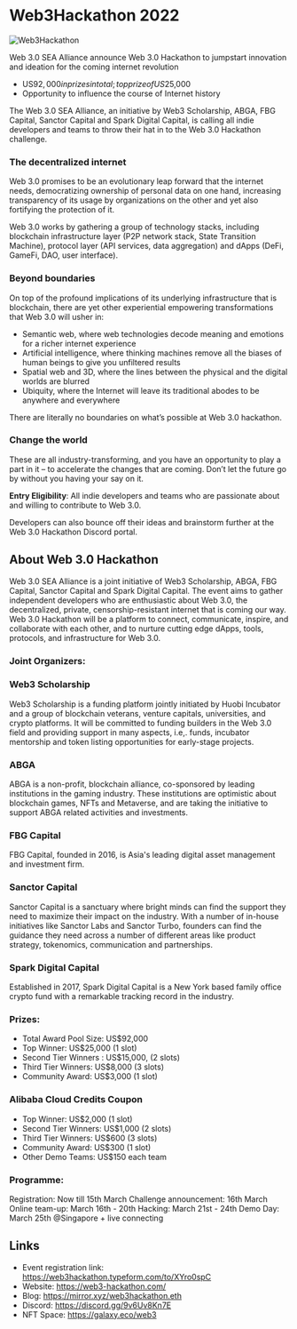 # Web3Hackathon 2022
![Web3Hackathon](https://images.mirror-media.xyz/nft/bqA7hcwaSm3o3Fp-dNh_T.jpg)

Web 3.0 SEA Alliance announce Web 3.0 Hackathon to jumpstart innovation and ideation for the coming internet revolution


- US$92,000 in prizes in total; top prize of US$25,000
- Opportunity to influence the course of Internet history

The Web 3.0 SEA Alliance, an initiative by Web3 Scholarship, ABGA, FBG Capital, Sanctor Capital and Spark Digital Capital, is calling all indie developers and teams to throw their hat in to the Web 3.0 Hackathon challenge.

### The decentralized internet

Web 3.0 promises to be an evolutionary leap forward that the internet needs, democratizing ownership of personal data on one hand, increasing transparency of its usage by organizations on the other and yet also fortifying the protection of it.

Web 3.0 works by gathering a group of technology stacks, including blockchain infrastructure layer (P2P network stack, State Transition Machine), protocol layer (API services, data aggregation) and dApps (DeFi, GameFi, DAO, user interface).

### Beyond boundaries

On top of the profound implications of its underlying infrastructure that is blockchain, there are yet other experiential empowering transformations that Web 3.0 will usher in:

- Semantic web, where web technologies decode meaning and emotions for a richer internet experience
- Artificial intelligence, where thinking machines remove all the biases of human beings to give you unfiltered results
- Spatial web and 3D, where the lines between the physical and the digital worlds are blurred
- Ubiquity, where the Internet will leave its traditional abodes to be anywhere and everywhere

There are literally no boundaries on what’s possible at Web 3.0 hackathon.

### Change the world

These are all industry-transforming, and you have an opportunity to play a part in it – to accelerate the changes that are coming.
Don’t let the future go by without you having your say on it.

**Entry Eligibility**: All indie developers and teams who are passionate about and willing to contribute to Web 3.0.


Developers can also bounce off their ideas and brainstorm further at the Web 3.0 Hackathon Discord portal.


## About Web 3.0 Hackathon

Web 3.0 SEA Alliance is a joint initiative of Web3 Scholarship, ABGA, FBG Capital, Sanctor Capital and Spark Digital Capital. The event aims to gather independent developers who are enthusiastic about Web 3.0, the decentralized, private, censorship-resistant internet that is coming our way. Web 3.0 Hackathon will be a platform to connect, communicate, inspire, and collaborate with each other, and to nurture cutting edge dApps, tools, protocols, and infrastructure for Web 3.0.

### Joint Organizers:

### Web3 Scholarship
Web3 Scholarship is a funding platform jointly initiated by Huobi Incubator and a group of blockchain veterans, venture capitals, universities, and crypto platforms. It will be committed to funding builders in the Web 3.0 field and providing support in many aspects, i.e,. funds, incubator mentorship and token listing opportunities for early-stage projects.

### ABGA
ABGA is a non-profit, blockchain alliance, co-sponsored by leading institutions in the gaming industry. These institutions are optimistic about blockchain games, NFTs and Metaverse, and are taking the initiative to support ABGA related activities and investments.

### FBG Capital
FBG Capital, founded in 2016, is Asia's leading digital asset management and investment firm.

### Sanctor Capital
Sanctor Capital is a sanctuary where bright minds can find the support they need to maximize their impact on the industry. With a number of in-house initiatives like Sanctor Labs and Sanctor Turbo, founders can find the guidance they need across a number of different areas like product strategy, tokenomics, communication and partnerships.

### Spark Digital Capital
Established in 2017, Spark Digital Capital is a New York based family office crypto fund with a remarkable tracking record in the industry.


### Prizes:

- Total Award Pool Size: US$92,000
- Top Winner: US$25,000 (1 slot)
- Second Tier Winners : US$15,000, (2 slots)
- Third Tier Winners: US$8,000 (3 slots)
- Community Award: US$3,000 (1 slot)

### Alibaba Cloud Credits Coupon

- Top Winner: US$2,000 (1 slot)
- Second Tier Winners: US$1,000 (2 slots)
- Third Tier Winners: US$600 (3 slots)
- Community Award: US$300 (1 slot)
- Other Demo Teams: US$150 each team

### Programme:

Registration: Now till 15th March
Challenge announcement: 16th March
Online team-up: March 16th - 20th
Hacking: March 21st - 24th
Demo Day: March 25th @Singapore + live connecting


## Links
- Event registration link:  https://web3hackathon.typeform.com/to/XYro0spC
- Website: https://web3-hackathon.com/
- Blog: https://mirror.xyz/web3hackathon.eth
- Discord: https://discord.gg/9v6Uv8Kn7E
- NFT Space: https://galaxy.eco/web3
